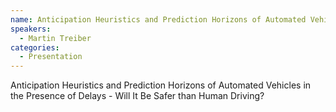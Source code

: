 ```yaml
--- 
name: Anticipation Heuristics and Prediction Horizons of Automated Vehicles in the Presence of Delays - Will It Be Safer than Human Driving? 
speakers: 
  - Martin Treiber
categories:
  - Presentation
---
```


Anticipation Heuristics and Prediction Horizons of Automated Vehicles in the Presence of Delays - Will It Be Safer than Human Driving?